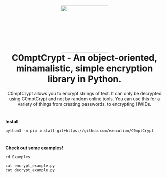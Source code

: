 <h1 align="center">
	<img src="https://www.nicepng.com/png/full/395-3955868_security-shield-lock-icon.png" width="150px"><br>
    C0mptCrypt - An object-oriented, minamalistic, simple encryption library in Python.
</h1>
<p align="center">
    C0mptCrypt allows you to encrypt strings of text. It can only be decrypted using C0mptCrypt and not by random online tools. You can use this for a variety of things from creating passwords, to encrypting HWIDs.
</p>

<h1></h1>

**Install**

```
python3 -m pip install git+https://github.com/execution/C0mptCrypt
```

<h1></h1>

**Check out some examples!**

```
cd Examples
```

```
cat encrypt_example.py
cat decrypt_example.py
```


